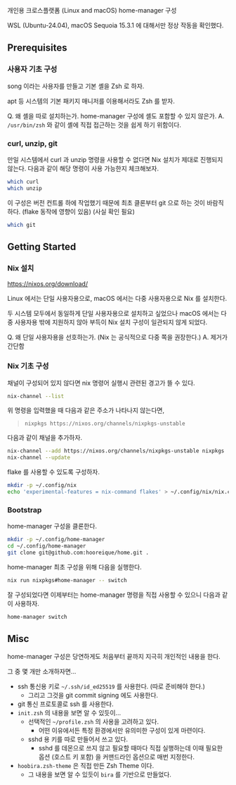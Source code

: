 개인용 크로스플랫폼 (Linux and macOS) home-manager 구성

WSL (Ubuntu-24.04), macOS Sequoia 15.3.1 에 대해서만 정상 작동을 확인했다.

## Prerequisites

### 사용자 기초 구성

song 이라는 사용자를 만들고 기본 셸을 Zsh 로 하자.

apt 등 시스템의 기본 패키지 매니저를 이용해서라도 Zsh 를 받자.

Q. 왜 셸을 따로 설치하는가. home-manager 구성에 셸도 포함할 수 있지 않은가.
A. `/usr/bin/zsh` 와 같이 셸에 직접 접근하는 것을 쉽게 하기 위함이다.

### curl, unzip, git

만일 시스템에서 curl 과 unzip 명령을 사용할 수 없다면
Nix 설치가 제대로 진행되지 않는다.
다음과 같이 해당 명령이 사용 가능한지 체크해보자.

```bash
which curl
which unzip
```

이 구성은 버전 컨트롤 하에 작업했기 때문에
최초 클론부터 git 으로 하는 것이 바람직하다.
(flake 동작에 영향이 있음)
(사실 확인 필요)

```bash
which git
```

## Getting Started

### Nix 설치

https://nixos.org/download/

Linux 에서는 단일 사용자용으로, macOS 에서는 다중 사용자용으로 Nix 를 설치한다.

두 시스템 모두에서 동일하게 단일 사용자용으로 설치하고 싶었으나
macOS 에서는 다중 사용자용 밖에 지원하지 않아 부득이 Nix 설치 구성이 일관되지 않게 되었다.

Q. 왜 단일 사용자용을 선호하는가. (Nix 는 공식적으로 다중 쪽을 권장한다.)
A. 제거가 간단함

### Nix 기초 구성

채널이 구성되어 있지 않다면 nix 명령어 실행시 관련된 경고가 뜰 수 있다.

```bash
nix-channel --list
```

위 명령을 입력했을 때 다음과 같은 주소가 나타나지 않는다면,

> `nixpkgs https://nixos.org/channels/nixpkgs-unstable`

다음과 같이 채널을 추가하자.

```bash
nix-channel --add https://nixos.org/channels/nixpkgs-unstable nixpkgs
nix-channel --update
```

flake 를 사용할 수 있도록 구성하자.

```bash
mkdir -p ~/.config/nix
echo 'experimental-features = nix-command flakes' > ~/.config/nix/nix.conf
```

### Bootstrap

home-manager 구성을 클론한다.

```bash
mkdir -p ~/.config/home-manager
cd ~/.config/home-manager
git clone git@github.com:hooreique/home.git .
```

home-manager 최초 구성을 위해 다음을 실행한다.

```bash
nix run nixpkgs#home-manager -- switch
```

잘 구성되었다면 이제부터는 home-manager 명령을 직접 사용할 수 있으니 다음과 같이 사용하자.

```bash
home-manager switch
```

## Misc

home-manager 구성은 당연하게도 처음부터 끝까지 지극히 개인적인 내용을 한다.

그 중 몇 개만 소개하자면...

- ssh 통신용 키로 `~/.ssh/id_ed25519` 를 사용한다. (따로 준비해야 한다.)
  - 그리고 그것을 git commit signing 에도 사용한다.
- git 통신 프로토콜로 ssh 를 사용한다.
- `init.zsh` 의 내용을 보면 알 수 있듯이...
  - 선택적인 `~/profile.zsh` 의 사용을 고려하고 있다.
    - 어떤 이유에서든 특정 환경에서만 유의미한 구성이 있게 마련이다.
  - sshd 용 키를 따로 만들어서 쓰고 있다.
    - sshd 를 데몬으로 쓰지 않고 필요할 때마다 직접 실행하는데 이때 필요한 옵션 (호스트 키 포함) 을 커맨드라인 옵션으로 매번 지정한다.
- `hoobira.zsh-theme` 은 직접 만든 Zsh Theme 이다.
  - 그 내용을 보면 알 수 있듯이 `bira` 를 기반으로 만들었다.
